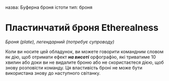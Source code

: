 назва: Буферна броня істоти тип: броня

# Пластинчатий броня Etherealness
_Броня (plate), легендарний (потребує супроводу)_

Коли ви носите цей обладунок, ви можете говорити командним словом як дію, щоб отримати ефект **_на висоті_** орфографію, які триватиме 10 хвилин або доки ви не видалите броню або не скористаєтеся дією, щоб знову розповісти команду. Ця властивість броні не може бути використана знову до наступного світанку. 
